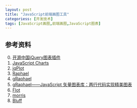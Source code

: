 ```yaml
---
layout: post
title: "JavaScript前端画图工具"
categoriess: [开发技术]
tags: [JavaScript画图,前端画图,JavaScript图表]
---
```



## 参考资料
0. [开源中国jQuery图表插件][9]
0. [JavaScript Charts][1]
1. [jqPlot][2]
2. [Raphael][3]
3. [gRaphael][4]
3. [gRaphael——JavaScript 矢量图表库：两行代码实现精美图表][5]
4. [Flot][6]
5. [morris][7]
6. [Bluff][8]

[1]: http://www.amcharts.com/ "JavaScript Charts"
[2]: http://www.jqplot.com/ "jqPlot"
[3]: http://raphaeljs.com/ "Raphael"
[4]: http://g.raphaeljs.com/ "gRaphael"
[5]: http://www.cnblogs.com/lhb25/archive/2013/01/09/gRaphael-javascript-chart-library.html "gRaphael——JavaScript 矢量图表库：两行代码实现精美图表"
[6]: http://www.flotcharts.org/ "Flot"
[7]: http://morrisjs.github.io/morris.js/ "morris"
[8]: http://bluff.jcoglan.com/ "Bluff"
[9]: http://www.oschina.net/project/tag/275/jquery-chart "开源中国jQuery图表插件"